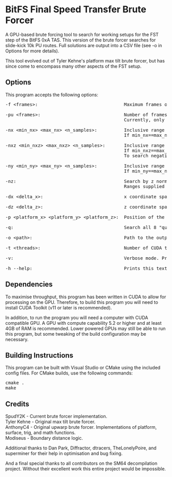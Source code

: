# BitFS Final Speed Transfer Brute Forcer
A GPU-based brute forcing tool to search for working setups for the FST step of the BitFS 0xA TAS. This version of the brute forcer searches for slide-kick 10k PU routes. Full solutions are output into a CSV file (see -o in Options for more details).

This tool evolved out of Tyler Kehne's platform max tilt brute forcer, but has since come to encompass many other aspects of the FST setup.

## Options ##
This program accepts the following options:
<pre>
-f &lt;frames&gt;:                                Maximum frames of platform tilt considered.
  
-pu &lt;frames&gt;:                               Number of frames of PU movement for 10k PU route.
                                            Currently, only 3 frame routes are supported.
  
-nx &lt;min_nx&gt; &lt;max_nx&gt; &lt;n_samples&gt;:          Inclusive range of x normals to be considered, and the number of normals to sample.
                                            If min_nx==max_nx then n_samples will be set to 1.
  
-nxz &lt;min_nxz&gt; &lt;max_nxz&gt; &lt;n_samples&gt;:       Inclusive range of xz sums to be considered, and the number of z normals to sample.
                                            If min_nxz==max_nxz then n_samples will be set to 1.
                                            To search negative z normals, set to min_nxz and max_nxz to negative values.
  
-ny &lt;min_ny&gt; &lt;max_ny&gt; &lt;n_samples&gt;:          Inclusive range of y normals to be considered, and the number of normals to sample.
                                            If min_ny==max_ny then n_samples will be set to 1.

-nz:                                        Search by z normal instead of xz sum.
                                            Ranges supplied with -nxz will be converted to z normal ranges.
  
-dx &lt;delta_x&gt;:                              x coordinate spacing of positions on the platform.
  
-dz &lt;delta_z&gt;:                              z coordinate spacing of positions on the platform.
  
-p &lt;platform_x&gt; &lt;platform_y&gt; &lt;platform_z&gt;:  Position of the pyramid platform.
  
-q:                                         Search all 8 "quadrants" simultaneously. Overrides platform position set by -p.
  
-o &lt;path&gt;:                                  Path to the output file.
  
-t &lt;threads&gt;:                               Number of CUDA threads to assign to the program.
  
-v:                                         Verbose mode. Prints all parameters used in brute force.
  
-h --help:                                  Prints this text.
</pre>

## Dependencies ##
To maximise throughput, this program has been written in CUDA to allow for processing on the GPU. Therefore, to build this program you will need to install CUDA Toolkit (v11 or later is recommended).  

In addition, to run the program you will need a computer with CUDA compatible GPU. A GPU with compute capability 5.2 or higher and at least 4GB of RAM is recommended. Lower powered GPUs may still be able to run this program, but some tweaking of the build configuration may be necessary.

## Building Instructions ##
This program can be built with Visual Studio or CMake using the included config files. For CMake builds, use the following commands:

<pre>
cmake .
make
</pre>

## Credits ##
SpudY2K - Current brute forcer implementation.  
Tyler Kehne - Original max tilt brute forcer.  
AnthonyC4 - Original upwarp brute forcer. Implementations of platform, surface, trig, and math functions.  
Modiseus - Boundary distance logic.  

Additional thanks to Dan Park, Diffractor,  dtracers, TheLonelyPoire, and superminer for their help in optimisation and bug fixing.  

And a final special thanks to all contributors on the SM64 decompilation project. Without their excellent work this entire project would be impossible.

